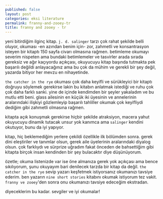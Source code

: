 ```yaml
---
published: false
layout: post
categories: eksi literature
permalink: franny-and-zooey-tr
title: franny and zooey - tr
---
```

yeni bitirdiğim ilginç kitap. `j. d. salinger` tarzı çok rahat şekilde belli oluyor, okuması -en azından benim için- zor, zahmetli ve konsantrasyon isteyen bir kitaptı 150 sayfa civarı olmasına rağmen. betimleme okumayı severim nispeten ama bundaki betimlemeler ve tasvirler arada sırada gereksiz ve ağır kaçıyordu açıkçası, okuyucuyu kitap başında tutmakta pek başarılı değildi anlayacağınız ama bu çok da mühim ve gerekli bir şey değil, yazarda bitiyor her mevzu en nihayetinde. 

 `the catcher in the rye` okuması çok daha keyifli ve sürükleyici bir kitaptı doğruyu söylemek gerekirse lakin bu kitabın anlatmak istediği ve ruhu çok çok daha farklı sanki. yine de içinde kendimden bir şeyler yakaladım ve bu mutlu etti beni. glass ailesinin en küçük iki üyesinin ve annelerinin aralarındaki ilişkiyi gözlemleyip başarılı tahliller okumak çok keyifliydi dediğim gibi zahmetli olmasına rağmen.

 kitapta açık konuşmak gerekirse hiçbir şekilde atraksiyon, macera yahut okuyucuyu dinamik tutacak unsur yok kanımca ama `salinger` kendini okutuyor, bunu da iyi yapıyor. 

 kitap, hiç beklemediğim yerlere çekildi özellikle ilk bölümden sonra. gerek dini eleştiriler ve tanımlar olsun, gerek aile üyelerinin aralarındaki diyalog olsun. çok farklıydı ve sürprize uğradım fakat önceden de bahsettiğim gibi kitapta birçok insan kendinden bir şey bulacaktır diye düşünüyorum.

 özetle; okuma listenizde var ise öne almanıza gerek yok açıkçası ama bence sıkılıyorum, şunu okuyayım bari denilecek tarzda bir kitap da değil. `the catcher in the rye` sevip yazarı keşfetmek istiyorsanız okumanızı tavsiye ederim. ben yazarın `nine short stories` kitabını okumak istiyorum tez vakit. `franny ve zooey`'den sonra onu okumanızı tavsiye edeceğim ekstradan.

 diyeceklerim bu kadar. sevgiler ve iyi okumalar!